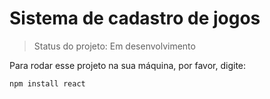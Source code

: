 # Sistema de cadastro de jogos

> Status do projeto: Em desenvolvimento

Para rodar esse projeto na sua máquina, por favor, digite:
```
npm install react
```
